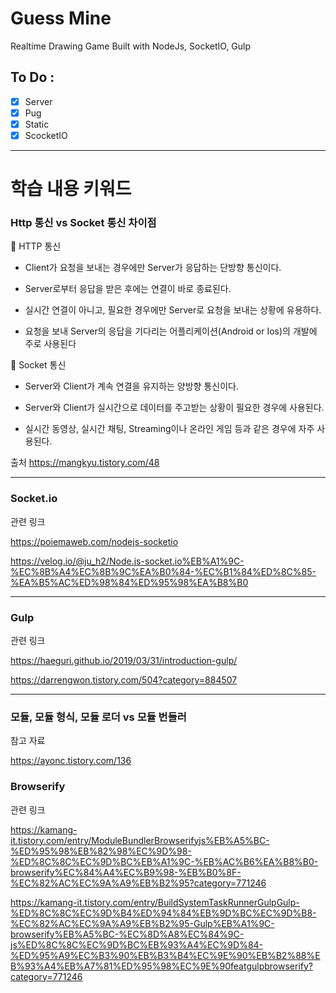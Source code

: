 # Guess Mine

Realtime Drawing Game Built with NodeJs, SocketIO, Gulp

## To Do :

- [x] Server
- [x] Pug
- [x] Static
- [x] ScocketIO

---

# 학습 내용 키워드

### Http 통신 vs Socket 통신 차이점



📌 HTTP 통신

-   Client가 요청을 보내는 경우에만 Server가 응답하는 단방향 통신이다.

-   Server로부터 응답을 받은 후에는 연결이 바로 종료된다. 

-   실시간 연결이 아니고, 필요한 경우에만 Server로 요청을 보내는 상황에 유용하다.

-   요청을 보내 Server의 응답을 기다리는 어플리케이션(Android or Ios)의 개발에 주로 사용된다

📌   Socket 통신

-   Server와 Client가 계속 연결을 유지하는 양방향 통신이다.

-   Server와 Client가 실시간으로 데이터를 주고받는 상황이 필요한 경우에 사용된다.

-   실시간 동영상, 실시간 채팅, Streaming이나 온라인 게임 등과 같은 경우에 자주 사용된다.

출처 https://mangkyu.tistory.com/48

---

### Socket.io

관련 링크

https://poiemaweb.com/nodejs-socketio

https://velog.io/@ju_h2/Node.js-socket.io%EB%A1%9C-%EC%8B%A4%EC%8B%9C%EA%B0%84-%EC%B1%84%ED%8C%85-%EA%B5%AC%ED%98%84%ED%95%98%EA%B8%B0

---

### Gulp

관련 링크

https://haeguri.github.io/2019/03/31/introduction-gulp/

https://darrengwon.tistory.com/504?category=884507

___
### 모듈, 모듈 형식, 모듈 로더 vs 모듈 번들러

참고 자료

https://ayonc.tistory.com/136

###  Browserify

관련 링크

https://kamang-it.tistory.com/entry/ModuleBundlerBrowserifyjs%EB%A5%BC-%ED%95%98%EB%82%98%EC%9D%98-%ED%8C%8C%EC%9D%BC%EB%A1%9C-%EB%AC%B6%EA%B8%B0-browserify%EC%84%A4%EC%B9%98-%EB%B0%8F-%EC%82%AC%EC%9A%A9%EB%B2%95?category=771246

https://kamang-it.tistory.com/entry/BuildSystemTaskRunnerGulpGulp-%ED%8C%8C%EC%9D%B4%ED%94%84%EB%9D%BC%EC%9D%B8-%EC%82%AC%EC%9A%A9%EB%B2%95-Gulp%EB%A1%9C-browserify%EB%A5%BC-%EC%8D%A8%EC%84%9C-js%ED%8C%8C%EC%9D%BC%EB%93%A4%EC%9D%84-%ED%95%A9%EC%B3%90%EB%B3%B4%EC%9E%90%EB%B2%88%EB%93%A4%EB%A7%81%ED%95%98%EC%9E%90featgulpbrowserify?category=771246

